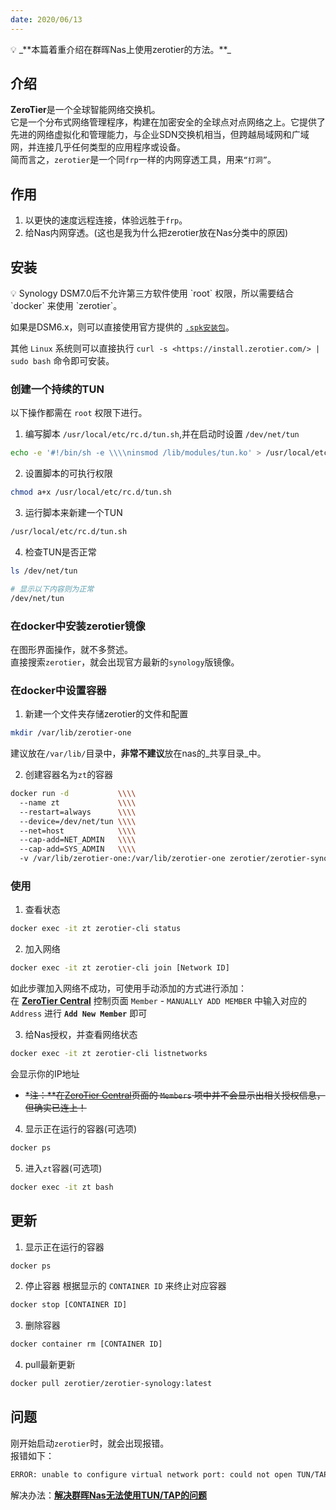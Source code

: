 ```yaml
---
date: 2020/06/13
---
```

<aside> 💡
_**本篇着重介绍在群晖Nas上使用zerotier的方法。**_  
</aside>

## 介绍
**ZeroTier**是一个全球智能网络交换机。  
它是一个分布式网络管理程序，构建在加密安全的全球点对点网络之上。它提供了先进的网络虚拟化和管理能力，与企业SDN交换机相当，但跨越局域网和广域网，并连接几乎任何类型的应用程序或设备。  
简而言之，`zerotier`是一个同`frp`一样的内网穿透工具，用来`“打洞”`。  

## 作用
1. 以更快的速度远程连接，体验远胜于`frp`。
2. 给Nas内网穿透。(这也是我为什么把zerotier放在Nas分类中的原因)

## 安装

<aside> 💡
Synology DSM7.0后不允许第三方软件使用 `root` 权限，所以需要结合 `docker` 来使用 `zerotier`。  

如果是DSM6.x，则可以直接使用官方提供的 [`.spk安装包`](http://download.zerotier.com/dist/synology/)。  

其他 `Linux` 系统则可以直接执行 `curl -s <https://install.zerotier.com/> | sudo bash` 命令即可安装。  
</aside>

### 创建一个持续的TUN

以下操作都需在 `root` 权限下进行。  
1. 编写脚本 `/usr/local/etc/rc.d/tun.sh`,并在启动时设置 `/dev/net/tun`  
```bash
echo -e '#!/bin/sh -e \\\\ninsmod /lib/modules/tun.ko' > /usr/local/etc/rc.d/tun.sh
```

2. 设置脚本的可执行权限  
```bash
chmod a+x /usr/local/etc/rc.d/tun.sh
```

3. 运行脚本来新建一个TUN  
```bash
/usr/local/etc/rc.d/tun.sh
```

4. 检查TUN是否正常  
```bash
ls /dev/net/tun

# 显示以下内容则为正常
/dev/net/tun
```

### 在docker中安装zerotier镜像
在图形界面操作，就不多赘述。  
直接搜索`zerotier`，就会出现官方最新的`synology`版镜像。  

### 在docker中设置容器
1. 新建一个文件夹存储zerotier的文件和配置  

```bash
mkdir /var/lib/zerotier-one
```
建议放在`/var/lib/`目录中，**非常不建议**放在nas的_共享目录_中。  

2. 创建容器名为`zt`的容器  
```bash
docker run -d           \\\\
  --name zt             \\\\
  --restart=always      \\\\
  --device=/dev/net/tun \\\\
  --net=host            \\\\
  --cap-add=NET_ADMIN   \\\\
  --cap-add=SYS_ADMIN   \\\\
  -v /var/lib/zerotier-one:/var/lib/zerotier-one zerotier/zerotier-synology:latest
```

### 使用

1. 查看状态  
```bash
docker exec -it zt zerotier-cli status
```

2. 加入网络  
```bash
docker exec -it zt zerotier-cli join [Network ID]
```

如此步骤加入网络不成功，可使用手动添加的方式进行添加：  
在 [**ZeroTier Central**](https://my.zerotier.com/) 控制页面 `Member` - `MANUALLY ADD MEMBER` 中输入对应的 `Address` 进行 **`Add New Member`** 即可  

3. 给Nas授权，并查看网络状态  
```bash
docker exec -it zt zerotier-cli listnetworks
```
会显示你的IP地址  
- ~~*注：**在[ZeroTier Central](https://my.zerotier.com/)页面的 `Members` 项中并不会显示出相关授权信息，但确实已连上！~~   

4. 显示正在运行的容器(可选项)  
```bash
docker ps
```

5. 进入`zt`容器(可选项)  
```bash
docker exec -it zt bash
```

## 更新
1. 显示正在运行的容器  
```bash
docker ps
```

2. 停止容器 根据显示的 `CONTAINER ID` 来终止对应容器  
```bash
docker stop [CONTAINER ID]
```

3. 删除容器  
```bash
docker container rm [CONTAINER ID]
```

4. pull最新更新  
```bash
docker pull zerotier/zerotier-synology:latest
```

## 问题
刚开始启动`zerotier`时，就会出现报错。  
报错如下：  
```bash
ERROR: unable to configure virtual network port: could not open TUN/TAP device: No such file or directory
```

解决办法：[**解决群晖Nas无法使用TUN/TAP的问题**](https://www.notion.so/Nas-TUN-TAP-110a3987e31180478826e0750bdd1879?pvs=21)  